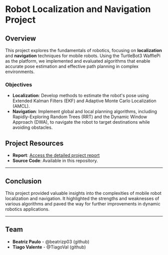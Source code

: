 # Robot Localization and Navigation Project

## Overview
This project explores the fundamentals of robotics, focusing on **localization** and **navigation** techniques for mobile robots. Using the TurtleBot3 WafflePi as the platform, we implemented and evaluated algorithms that enable accurate pose estimation and effective path planning in complex environments.

### Objectives
- **Localization**: Develop methods to estimate the robot's pose using Extended Kalman Filters (EKF) and Adaptive Monte Carlo Localization (AMCL).
- **Navigation**: Implement global and local planning algorithms, including Rapidly-Exploring Random Trees (RRT) and the Dynamic Window Approach (DWA), to navigate the robot to target destinations while avoiding obstacles.

## Project Resources
- **Report**: [Access the detailed project report](./Report_Group19.pdf)
- **Source Code**: Available in this repository.

---

## Conclusion
This project provided valuable insights into the complexities of mobile robot localization and navigation. It highlighted the strengths and weaknesses of various algorithms and paved the way for further improvements in dynamic robotics applications.

---

## Team
- **Beatriz Paulo** - @beatrizp03 (github)
- **Tiago Valente** - @TiagoVal (github)
